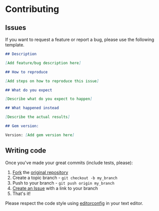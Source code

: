 # Contributing

## Issues

If you want to request a feature or report a bug, please use the following template.

```markdown
## Description

[Add feature/bug description here]

## How to reproduce

[Add steps on how to reproduce this issue]

## What do you expect

[Describe what do you expect to happen]

## What happened instead

[Describe the actual results]

## Gem version:

Version: [Add gem version here]
```

## Writing code

Once you've made your great commits (include tests, please):

1. [Fork](http://help.github.com/forking/) the [original repository](http://github.com/dhyegofernando/active_admin-form_errors)
2. Create a topic branch - `git checkout -b my_branch`
3. Push to your branch - `git push origin my_branch`
4. [Create an Issue](http://github.com/dhyegofernando/active_admin-form_errors/issues) with a link to your branch
5. That's it!

Please respect the code style using [editorconfig](http://editorconfig.org/) in your text editor.

